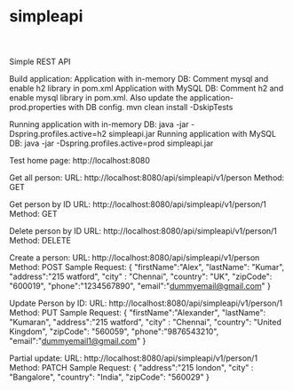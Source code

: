 # simpleapi<pre>
Simple REST API

Build application: 
Application with in-memory DB: Comment mysql and enable h2 library in pom.xml
Application with MySQL DB: Comment h2 and enable mysql library in pom.xml. Also update the application-prod.properties with DB config.
mvn clean install -DskipTests

Running application with in-memory DB: java -jar -Dspring.profiles.active=h2 simpleapi.jar
Running application with MySQL DB: java -jar -Dspring.profiles.active=prod simpleapi.jar

Test home page: http://localhost:8080

Get all person:
URL: http://localhost:8080/api/simpleapi/v1/person
Method: GET

Get person by ID
URL: http://localhost:8080/api/simpleapi/v1/person/1
Method: GET

Delete person by ID
URL: http://localhost:8080/api/simpleapi/v1/person/1
Method: DELETE

Create a person:
URL: http://localhost:8080/api/simpleapi/v1/person
Method: POST
Sample Request:
{
	"firstName":"Alex",
	"lastName": "Kumar",
	"address":"215 watford",
	"city" : "Chennai",
	"country": "UK",
	"zipCode": "600019",
	"phone":"1234567890",
	"email":"dummyemail@gmail.com"
}


Update Person by ID:
URL: http://localhost:8080/api/simpleapi/v1/person/1
Method: PUT
Sample Request:
{
	"firstName":"Alexander",
	"lastName": "Kumaran",
	"address":"215 watford",
	"city" : "Chennai",
	"country": "United Kingdom",
	"zipCode": "560059",
	"phone":"9876543210",
	"email":"dummyemail1@gmail.com"
}

Partial update:
URL: http://localhost:8080/api/simpleapi/v1/person/1
Method: PATCH
Sample Request:
{
	"address":"215 london",
	"city" : "Bangalore",
	"country": "India",
	"zipCode": "560029"
}

</pre>
